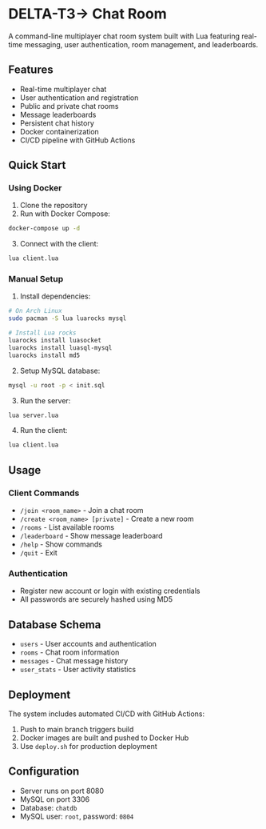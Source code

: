 # DELTA-T3-> Chat Room 

A command-line multiplayer chat room system built with Lua featuring real-time messaging, user authentication, room management, and leaderboards.

## Features

- Real-time multiplayer chat
- User authentication and registration
- Public and private chat rooms
- Message leaderboards
- Persistent chat history
- Docker containerization
- CI/CD pipeline with GitHub Actions

## Quick Start

### Using Docker
1. Clone the repository
2. Run with Docker Compose:
```bash
docker-compose up -d
```

3. Connect with the client:
```bash
lua client.lua
```

### Manual Setup

1. Install dependencies:
```bash
# On Arch Linux
sudo pacman -S lua luarocks mysql

# Install Lua rocks
luarocks install luasocket
luarocks install luasql-mysql
luarocks install md5
```

2. Setup MySQL database:
```bash
mysql -u root -p < init.sql
```

3. Run the server:
```bash
lua server.lua
```

4. Run the client:
```bash
lua client.lua
```

## Usage

### Client Commands

- `/join <room_name>` - Join a chat room
- `/create <room_name> [private]` - Create a new room
- `/rooms` - List available rooms
- `/leaderboard` - Show message leaderboard
- `/help` - Show commands
- `/quit` - Exit

### Authentication

- Register new account or login with existing credentials
- All passwords are securely hashed using MD5

## Database Schema

- `users` - User accounts and authentication
- `rooms` - Chat room information
- `messages` - Chat message history
- `user_stats` - User activity statistics

## Deployment

The system includes automated CI/CD with GitHub Actions:

1. Push to main branch triggers build
2. Docker images are built and pushed to Docker Hub
3. Use `deploy.sh` for production deployment

## Configuration

- Server runs on port 8080
- MySQL on port 3306
- Database: `chatdb`
- MySQL user: `root`, password: `0804`

